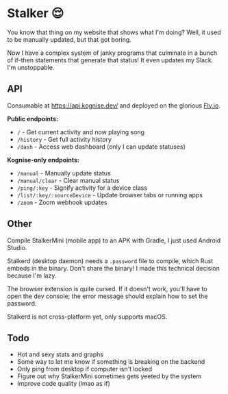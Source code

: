 # Stalker 😌

You know that thing on my website that shows what I'm doing? Well, it used to be manually updated, but that got boring.

Now I have a complex system of janky programs that culminate in a bunch of if-then statements that generate that status! It even updates my Slack. I'm unstoppable.

## API

Consumable at <https://api.kognise.dev/> and deployed on the glorious [Fly.io](https://fly.io/).

**Public endpoints:**

- `/` - Get current activity and now playing song
- `/history` - Get full activity history
- `/dash` - Access web dashboard (only I can update statuses)

**Kognise-only endpoints:**

- `/manual` - Manually update status
- `/manual/clear` - Clear manual status
- `/ping/:key` - Signify activity for a device class
- `/list/:key/:sourceDevice` - Update browser tabs or running apps
- `/zoom` - Zoom webhook updates

## Other

Compile StalkerMini (mobile app) to an APK with Gradle, I just used Android Studio.

Stalkerd (desktop daemon) needs a `.password` file to compile, which Rust embeds in the binary. Don't share the binary! I made this technical decision because I'm lazy.

The browser extension is quite cursed. If it doesn't work, you'll have to open the dev console; the error message should explain how to set the password.

Stalkerd is not cross-platform yet, only supports macOS.

## Todo

- Hot and sexy stats and graphs
- Some way to let me know if something is breaking on the backend
- Only ping from desktop if computer isn't locked
- Figure out why StalkerMini sometimes gets yeeted by the system
- Improve code quality (lmao as if)
